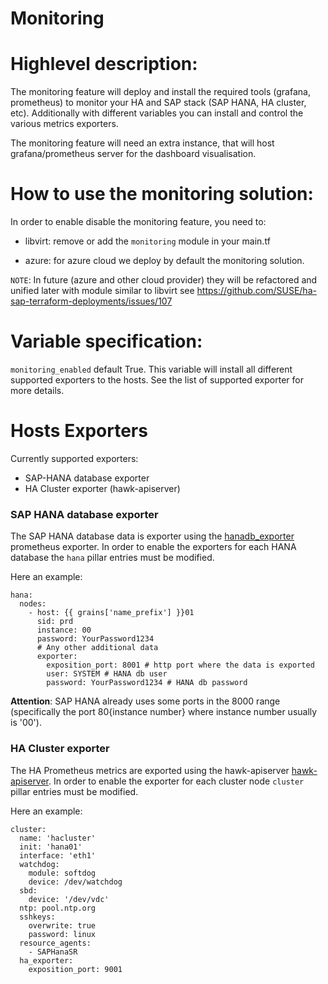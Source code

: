 # Monitoring

# Highlevel description:

The monitoring feature will deploy and install the required tools (grafana, prometheus) to monitor your HA and SAP stack (SAP HANA, HA cluster, etc).
Additionally with different variables you can install and control the various metrics exporters.

The monitoring feature will need an extra instance, that will host grafana/prometheus server for the dashboard visualisation.

# How to use the monitoring solution:

In order to enable disable the monitoring feature, you need to:

* libvirt: remove or add the `monitoring` module in your main.tf

* azure: for azure cloud we deploy by default the monitoring solution. 

`NOTE`: In future (azure and other cloud provider) they will be refactored and unified later with module similar to libvirt see https://github.com/SUSE/ha-sap-terraform-deployments/issues/107


# Variable specification:

`monitoring_enabled` default True. This variable will install all different supported exporters to the hosts. 
See the list of supported exporter for more details.

# Hosts Exporters

Currently supported exporters:

- SAP-HANA database exporter
- HA Cluster exporter (hawk-apiserver)

### SAP HANA database exporter

The SAP HANA database data is exporter using the [hanadb_exporter](https://github.com/SUSE/hanadb_exporter) prometheus exporter.
In order to enable the exporters for each HANA database the `hana` pillar entries must be modified.

Here an example:

```
hana:
  nodes:
    - host: {{ grains['name_prefix'] }}01
      sid: prd
      instance: 00
      password: YourPassword1234
      # Any other additional data
      exporter:
        exposition_port: 8001 # http port where the data is exported
        user: SYSTEM # HANA db user
        password: YourPassword1234 # HANA db password
```

**Attention**: SAP HANA already uses some ports in the 8000 range (specifically the port 80{instance number} where instance number usually is '00').


### HA Cluster exporter 

The HA Prometheus metrics are exported using the hawk-apiserver [hawk-apiserver](https://github.com/ClusterLabs/hawk-apiserver).
In order to enable the exporter for each cluster node `cluster` pillar entries must be modified.

Here an example:

```
cluster:
  name: 'hacluster'
  init: 'hana01'
  interface: 'eth1'
  watchdog:
    module: softdog
    device: /dev/watchdog
  sbd:
    device: '/dev/vdc'
  ntp: pool.ntp.org
  sshkeys:
    overwrite: true
    password: linux
  resource_agents:
    - SAPHanaSR
  ha_exporter:
    exposition_port: 9001
```
